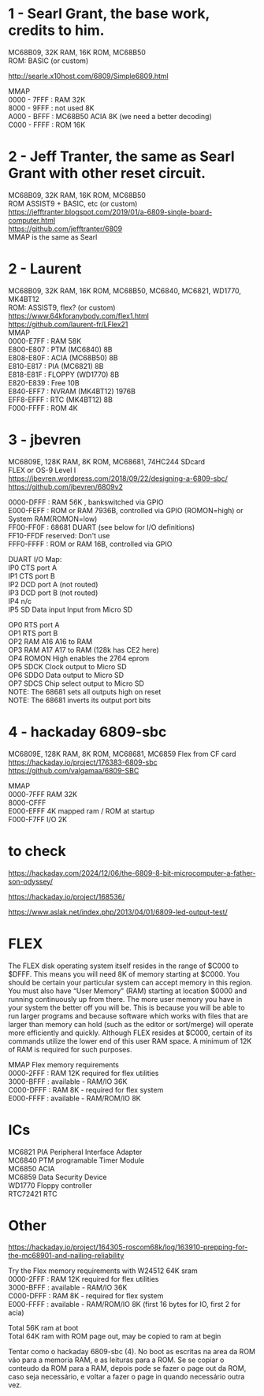 # 1 - Searl Grant, the base work, credits to him. 
MC68B09, 32K RAM, 16K ROM, MC68B50  
ROM: BASIC (or custom) 

http://searle.x10host.com/6809/Simple6809.html 

MMAP  
0000 - 7FFF : RAM 32K  
8000 - 9FFF : not used 8K  
A000 - BFFF : MC68B50 ACIA 8K (we need a better decoding)  
C000 - FFFF : ROM 16K 

# 2 - Jeff Tranter, the same as Searl Grant with other reset circuit. 

MC68B09, 32K RAM, 16K ROM, MC68B50  
ROM ASSIST9 + BASIC, etc (or custom)  
https://jefftranter.blogspot.com/2019/01/a-6809-single-board-computer.html  
https://github.com/jefftranter/6809  
MMAP is the same as Searl  

# 2 - Laurent 
MC68B09, 32K RAM, 16K ROM, MC68B50, MC6840, MC6821, WD1770, MK4BT12  
ROM: ASSIST9, flex?  (or custom)  
https://www.64kforanybody.com/flex1.html  
https://github.com/laurent-fr/LFlex21  
MMAP  
0000-E7FF : RAM 58K  
E800-E807 : PTM (MC6840) 8B  
E808-E80F : ACIA (MC68B50) 8B   
E810-E817 : PIA (MC6821) 8B  
E818-E81F : FLOPPY (WD1770) 8B  
E820-E839 : Free 10B  
E840-EFF7 : NVRAM (MK4BT12) 1976B  
EFF8-EFFF : RTC (MK4BT12) 8B  
F000-FFFF : ROM 4K  

# 3 - jbevren 
MC6809E, 128K RAM, 8K ROM, MC68681, 74HC244 SDcard  
FLEX or OS-9 Level I  
https://jbevren.wordpress.com/2018/09/22/designing-a-6809-sbc/  
https://github.com/jbevren/6809v2  

0000-DFFF : RAM 56K , bankswitched via GPIO  
E000-FEFF : ROM or RAM 7936B, controlled via GPIO (ROMON=high) or System RAM(ROMON=low)  
FF00-FF0F : 68681 DUART (see below for I/O definitions)  
FF10-FFDF	reserved: Don't use  
FFF0-FFFF : ROM or RAM 16B, controlled via GPIO  

DUART I/O Map:  
IP0		CTS port A  
IP1		CTS port B  
IP2		DCD port A (not routed)  
IP3		DCD port B (not routed)  
IP4		n/c  
IP5		SD Data input	Input from Micro SD  

OP0		RTS port A  
OP1		RTS port B  
OP2		RAM A16		A16 to RAM  
OP3		RAM A17		A17 to RAM (128k has CE2 here)  
OP4		ROMON		High enables the 2764 eprom  
OP5		SDCK		Clock output to Micro SD  
OP6		SDDO		Data output to Micro SD  
OP7		SDCS		Chip select output to Micro SD  
		NOTE: The 68681 sets all outputs high on reset  
		NOTE: The 68681 inverts its output port bits  


# 4 - hackaday 6809-sbc
MC6809E, 128K RAM, 8K ROM, MC68681, MC6859
Flex from CF card
https://hackaday.io/project/176383-6809-sbc
https://github.com/valgamaa/6809-SBC  

MMAP  
0000-7FFF RAM 32K  
8000-CFFF  
E000-EFFF 4K mapped ram / ROM at startup  
F000-F7FF I/O 2K  

# to check
https://hackaday.com/2024/12/06/the-6809-8-bit-microcomputer-a-father-son-odyssey/

https://hackaday.io/project/168536/

https://www.aslak.net/index.php/2013/04/01/6809-led-output-test/  


# FLEX  
The FLEX disk operating system itself resides in the range of $C000 to
$DFFF. This means you will need 8K of memory starting at $C000. You
should be certain your particular system can accept memory in this
region.  
You must also have “User Memory" (RAM) starting at location $0000 and
running continuously up from there. The more user memory you have in
your system the better off you will be. This is because you will be
able to run larger programs and because software which works with files
that are larger than memory can hold (such as the editor or sort/merge)
will operate more efficiently and quickly. Although FLEX resides at
$C000, certain of its commands utilize the lower end of this user RAM
space. A minimum of 12K of RAM is required for such purposes.  

MMAP Flex memory requirements  
0000-2FFF : RAM 12K required for flex utilities  
3000-BFFF : available - RAM/IO 36K  
C000-DFFF : RAM 8K - required for flex system  
E000-FFFF : available - RAM/ROM/IO 8K  

# ICs  
MC6821 PIA Peripheral Interface Adapter  
MC6840 PTM programable Timer Module  
MC6850 ACIA  
MC6859 Data Security Device  
WD1770 Floppy controller  
RTC72421 RTC

# Other  


https://hackaday.io/project/164305-roscom68k/log/163910-prepping-for-the-mc68901-and-nailing-reliability  


Try the Flex memory requirements with W24512 64K sram  
0000-2FFF : RAM 12K required for flex utilities  
3000-BFFF : available - RAM/IO 36K  
C000-DFFF : RAM 8K - required for flex system   
E000-FFFF : available - RAM/ROM/IO 8K  (first 16 bytes for IO, first 2 for acia)  

Total 56K ram at boot  
Total 64K ram with ROM page out, may be copied to ram at begin  

Tentar como o hackaday 6809-sbc (4). No boot as escritas na area da ROM vão para a memoria RAM, e as leituras para a ROM. Se se copiar o conteudo da ROM para a RAM, depois pode se fazer o page out da ROM, caso seja necessário, e voltar a fazer o page in quando necessário outra vez.  

